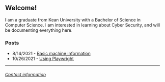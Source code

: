 ## Welcome!

I am a graduate from Kean University with a Bachelor of Science in Computer Science. I am interested in learning about Cyber Security, and will be documenting everything here.

### **Posts**

- 8/14/2021 - [Basic machine information](machine_info.md)
- 10/26/2021 - [Using Playwright](playwright_bot.py) 

---

###### [Contact information](contact.md)